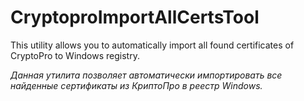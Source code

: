 # CryptoproImportAllCertsTool


This utility allows you to automatically import all found certificates of CryptoPro to Windows registry.

*Данная утилита позволяет автоматически импортировать все найденные сертификаты из КриптоПро в реестр Windows.*
